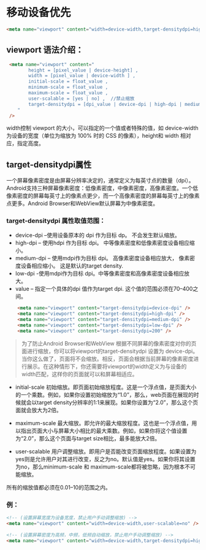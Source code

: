 # 移动设备优先

```html
<meta name="viewport" content="width=device-width,target-densitydpi=high-dpi,initial-scale=1.0, minimum-scale=1.0, maximum-scale=1.0, user-scalable=no"/>
```

## viewport 语法介绍：
```html
 <meta name="viewport" content="
        height = [pixel_value | device-height] ,
        width = [pixel_value | device-width ] ,
        initial-scale = float_value ,
        minimum-scale = float_value ,
        maximum-scale = float_value ,
        user-scalable = [yes | no] ,  //禁止缩放
        target-densitydpi = [dpi_value | device-dpi | high-dpi | medium-dpi | low-dpi]
    "
 />
```
width控制 viewport 的大小，可以指定的一个值或者特殊的值，如 device-width 为设备的宽度（单位为缩放为 100% 时的 CSS 的像素），height和 width 相对应，指定高度。
 
## target-densitydpi属性
一个屏幕像素密度是由屏幕分辨率决定的，通常定义为每英寸点的数量（dpi）。Android支持三种屏幕像素密度：低像素密度，中像素密度，高像素密度。一个低像素密度的屏幕每英寸上的像素点更少，而一个高像素密度的屏幕每英寸上的像素点更多。Android Browser和WebView默认屏幕为中像素密度。
 
### target-densitydpi 属性取值范围：
 
* device-dpi –使用设备原本的 dpi 作为目标 dp。 不会发生默认缩放。
* high-dpi – 使用hdpi 作为目标 dpi。 中等像素密度和低像素密度设备相应缩小。
* medium-dpi – 使用mdpi作为目标 dpi。 高像素密度设备相应放大， 像素密度设备相应缩小。 这是默认的target density.
* low-dpi -使用mdpi作为目标 dpi。中等像素密度和高像素密度设备相应放大。
* value – 指定一个具体的dpi 值作为target dpi. 这个值的范围必须在70–400之间。

```html
    <meta name="viewport" content="target-densitydpi=device-dpi" />
    <meta name="viewport" content="target-densitydpi=high-dpi" />
    <meta name="viewport" content="target-densitydpi=medium-dpi" />
    <meta name="viewport" content="target-densitydpi=low-dpi" />
    <meta name="viewport" content="target-densitydpi=200" />
```

> 为了防止Android Browser和WebView 根据不同屏幕的像素密度对你的页面进行缩放，你可以将viewport的target-densitydpi 设置为 device-dpi。当你这么做了，页面将不会缩放。相反，页面会根据当前屏幕的像素密度进行展示。在这种情形下，你还需要将viewport的width定义为与设备的width匹配，这样你的页面就可以和屏幕相适应。
 
* initial-scale
初始缩放。即页面初始缩放程度。这是一个浮点值，是页面大小的一个乘数。例如，如果你设置初始缩放为“1.0”，那么，web页面在展现的时候就会以target density分辨率的1:1来展现。如果你设置为“2.0”，那么这个页面就会放大为2倍。
 
* maximum-scale
最大缩放。即允许的最大缩放程度。这也是一个浮点值，用以指出页面大小与屏幕大小相比的最大乘数。例如，如果你将这个值设置为“2.0”，那么这个页面与target size相比，最多能放大2倍。
 
* user-scalable
用户调整缩放。即用户是否能改变页面缩放程度。如果设置为yes则是允许用户对其进行改变，反之为no。默认值是yes。如果你将其设置为no，那么minimum-scale 和 maximum-scale都将被忽略，因为根本不可能缩放。
 
所有的缩放值都必须在0.01–10的范围之内。
 
### 例：
 
```html
<!-- (设置屏幕宽度为设备宽度，禁止用户手动调整缩放) -->
<meta name="viewport" content="width=device-width,user-scalable=no" />
 
<!-- (设置屏幕密度为高频，中频，低频自动缩放，禁止用户手动调整缩放) -->
<meta name="viewport" content="width=device-width,target-densitydpi=high-dpi,initial-scale=1.0, minimum-scale=1.0, maximum-scale=1.0, user-scalable=no"/>
```
